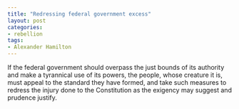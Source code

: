 ```yaml
---
title: "Redressing federal government excess"
layout: post
categories:
- rebellion
tags:
- Alexander Hamilton
---
```


If the federal government should overpass the just bounds of its authority and make a tyrannical use of its powers, the people, whose creature it is, must appeal to the standard they have formed, and take such measures to redress the injury done to the Constitution as the exigency may suggest and prudence justify.